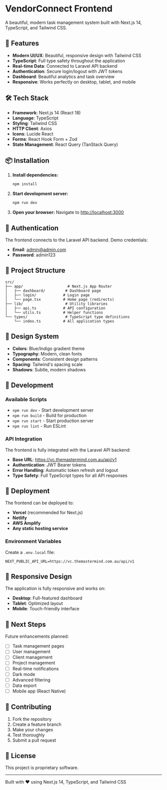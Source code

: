 # VendorConnect Frontend

A beautiful, modern task management system built with Next.js 14, TypeScript, and Tailwind CSS.

## 🚀 Features

- **Modern UI/UX**: Beautiful, responsive design with Tailwind CSS
- **TypeScript**: Full type safety throughout the application
- **Real-time Data**: Connected to Laravel API backend
- **Authentication**: Secure login/logout with JWT tokens
- **Dashboard**: Beautiful analytics and task overview
- **Responsive**: Works perfectly on desktop, tablet, and mobile

## 🛠️ Tech Stack

- **Framework**: Next.js 14 (React 18)
- **Language**: TypeScript
- **Styling**: Tailwind CSS
- **HTTP Client**: Axios
- **Icons**: Lucide React
- **Forms**: React Hook Form + Zod
- **State Management**: React Query (TanStack Query)

## 📦 Installation

1. **Install dependencies:**
   ```bash
   npm install
   ```

2. **Start development server:**
   ```bash
   npm run dev
   ```

3. **Open your browser:**
   Navigate to [http://localhost:3000](http://localhost:3000)

## 🔐 Authentication

The frontend connects to the Laravel API backend. Demo credentials:

- **Email**: admin@admin.com
- **Password**: admin123

## 📁 Project Structure

```
src/
├── app/                    # Next.js App Router
│   ├── dashboard/         # Dashboard page
│   ├── login/            # Login page
│   └── page.tsx          # Home page (redirects)
├── lib/                   # Utility libraries
│   ├── api.ts            # API configuration
│   └── utils.ts          # Helper functions
└── types/                 # TypeScript type definitions
    └── index.ts          # All application types
```

## 🎨 Design System

- **Colors**: Blue/Indigo gradient theme
- **Typography**: Modern, clean fonts
- **Components**: Consistent design patterns
- **Spacing**: Tailwind's spacing scale
- **Shadows**: Subtle, modern shadows

## 🔧 Development

### Available Scripts

- `npm run dev` - Start development server
- `npm run build` - Build for production
- `npm run start` - Start production server
- `npm run lint` - Run ESLint

### API Integration

The frontend is fully integrated with the Laravel API backend:

- **Base URL**: https://vc.themastermind.com.au/api/v1
- **Authentication**: JWT Bearer tokens
- **Error Handling**: Automatic token refresh and logout
- **Type Safety**: Full TypeScript types for all API responses

## 🚀 Deployment

The frontend can be deployed to:

- **Vercel** (recommended for Next.js)
- **Netlify**
- **AWS Amplify**
- **Any static hosting service**

### Environment Variables

Create a `.env.local` file:

```env
NEXT_PUBLIC_API_URL=https://vc.themastermind.com.au/api/v1
```

## 📱 Responsive Design

The application is fully responsive and works on:

- **Desktop**: Full-featured dashboard
- **Tablet**: Optimized layout
- **Mobile**: Touch-friendly interface

## 🎯 Next Steps

Future enhancements planned:

- [ ] Task management pages
- [ ] User management
- [ ] Client management
- [ ] Project management
- [ ] Real-time notifications
- [ ] Dark mode
- [ ] Advanced filtering
- [ ] Data export
- [ ] Mobile app (React Native)

## 🤝 Contributing

1. Fork the repository
2. Create a feature branch
3. Make your changes
4. Test thoroughly
5. Submit a pull request

## 📄 License

This project is proprietary software.

---

Built with ❤️ using Next.js 14, TypeScript, and Tailwind CSS